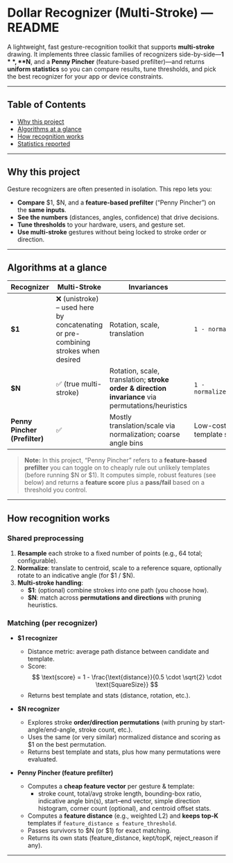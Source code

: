 # Dollar Recognizer (Multi-Stroke) — README

A lightweight, fast gesture-recognition toolkit that supports **multi-stroke** drawing. It implements three classic families of recognizers side-by-side—**$1**, **$N**, and a **Penny Pincher** (feature-based prefilter)—and returns **uniform statistics** so you can compare results, tune thresholds, and pick the best recognizer for your app or device constraints.

---

## Table of Contents
- [Why this project](#why-this-project)
- [Algorithms at a glance](#algorithms-at-a-glance)
- [How recognition works](#how-recognition-works)
- [Statistics reported](#statistics-reported)

---

## Why this project
Gesture recognizers are often presented in isolation. This repo lets you:
- **Compare** $1, $N, and a **feature-based prefilter** (“Penny Pincher”) on the **same inputs**.
- **See the numbers** (distances, angles, confidence) that drive decisions.
- **Tune thresholds** to your hardware, users, and gesture set.
- **Use multi-stroke** gestures without being locked to stroke order or direction.

---

## Algorithms at a glance

| Recognizer | Multi-Stroke | Invariances | Score (intuition) | Speed | Typical Use |
|---|---|---|---|---|---|
| **$1** | ❌ (unistroke) – used here by concatenating or pre-combining strokes when desired | Rotation, scale, translation | `1 - normalized_path_distance` | Very fast | Prototyping; single-stroke or pre-combined paths |
| **$N** | ✅ (true multi-stroke) | Rotation, scale, translation; **stroke order & direction invariance** via permutations/heuristics | `1 - normalized_min_distance_over_permutations` | Fast–Moderate (depends on templates, permutations) | Natural multi-stroke input (e.g., characters, symbols) |
| **Penny Pincher (Prefilter)** | ✅ | Mostly translation/scale via normalization; coarse angle bins | Low-cost feature distance to **prune** template set before $N/$1 | **Very fast** | Mobile/embedded; large template sets; early pruning |

> **Note:** In this project, “Penny Pincher” refers to a **feature-based prefilter** you can toggle on to cheaply rule out unlikely templates (before running $N or $1). It computes simple, robust features (see below) and returns a **feature score** plus a **pass/fail** based on a threshold you control.

---

## How recognition works

### Shared preprocessing
1. **Resample** each stroke to a fixed number of points (e.g., 64 total; configurable).
2. **Normalize**: translate to centroid, scale to a reference square, optionally rotate to an indicative angle (for $1 / $N).
3. **Multi-stroke handling**:
   - **$1**: (optional) combine strokes into one path (you choose how).
   - **$N**: match across **permutations and directions** with pruning heuristics.

### Matching (per recognizer)
- **$1 recognizer**  
  - Distance metric: average path distance between candidate and template.  
  - Score:  
    $$
    \text{score} = 1 - \frac{\text{distance}}{0.5 \cdot \sqrt{2} \cdot \text{SquareSize}}
    $$
  - Returns best template and stats (distance, rotation, etc.).

- **$N recognizer**  
  - Explores stroke **order/direction permutations** (with pruning by start-angle/end-angle, stroke count, etc.).  
  - Uses the same (or very similar) normalized distance and scoring as $1 on the best permutation.  
  - Returns best template and stats, plus how many permutations were evaluated.

- **Penny Pincher (feature prefilter)**  
  - Computes a **cheap feature vector** per gesture & template:  
    - stroke count, total/avg stroke length, bounding-box ratio, indicative angle bin(s), start–end vector, simple direction histogram, corner count (optional), and centroid offset stats.  
  - Computes a **feature distance** (e.g., weighted L2) and **keeps top-K** templates if `feature_distance ≤ feature_threshold`.  
  - Passes survivors to $N (or $1) for exact matching.  
  - Returns its own stats (feature_distance, kept/topK, reject_reason if any).

---
